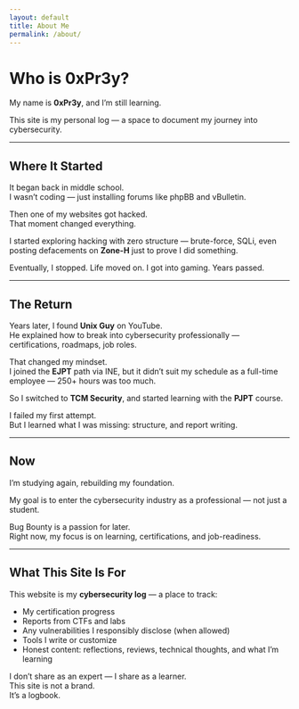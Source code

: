 ```yaml
---
layout: default
title: About Me
permalink: /about/
---
```


# Who is 0xPr3y?

My name is **0xPr3y**, and I’m still learning.

This site is my personal log — a space to document my journey into cybersecurity.

---

## Where It Started

It began back in middle school.  
I wasn’t coding — just installing forums like phpBB and vBulletin.

Then one of my websites got hacked.  
That moment changed everything.

I started exploring hacking with zero structure — brute-force, SQLi, even posting defacements on **Zone-H** just to prove I did something.

Eventually, I stopped. Life moved on. I got into gaming. Years passed.

---

## The Return

Years later, I found **Unix Guy** on YouTube.  
He explained how to break into cybersecurity professionally — certifications, roadmaps, job roles.

That changed my mindset.  
I joined the **EJPT** path via INE, but it didn’t suit my schedule as a full-time employee — 250+ hours was too much.

So I switched to **TCM Security**, and started learning with the **PJPT** course.

I failed my first attempt.  
But I learned what I was missing: structure, and report writing.

---

## Now

I’m studying again, rebuilding my foundation.

My goal is to enter the cybersecurity industry as a professional — not just a student.

Bug Bounty is a passion for later.  
Right now, my focus is on learning, certifications, and job-readiness.

---

## What This Site Is For

This website is my **cybersecurity log** — a place to track:

- My certification progress  
- Reports from CTFs and labs  
- Any vulnerabilities I responsibly disclose (when allowed)  
- Tools I write or customize  
- Honest content: reflections, reviews, technical thoughts, and what I’m learning

I don’t share as an expert — I share as a learner.  
This site is not a brand.  
It’s a logbook.

